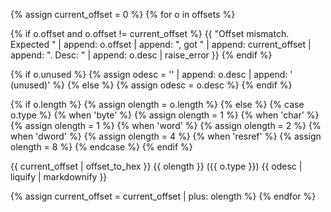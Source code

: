 {% assign current_offset = 0 %}
{% for o in offsets %}
<tr>

{% if o.offset and o.offset != current_offset %}
  {{ "Offset mismatch. Expected " | append: o.offset | append: ", got " | append: current_offset | append: ". Desc: " | append: o.desc | raise_error }}
{% endif %}

{% if o.unused %}
  {% assign odesc = '<span class="unknown">' | append: o.desc | append: ' (unused)</span>' %}
{% else %}
  {% assign odesc = o.desc %}
{% endif %}

{% if o.length %}
  {% assign olength = o.length %}
{% else %}
  {% case o.type %}
    {% when 'byte' %} {% assign olength = 1 %}
    {% when 'char' %} {% assign olength = 1 %}
    {% when 'word' %} {% assign olength = 2 %}
    {% when 'dword' %} {% assign olength = 4 %}
    {% when 'resref' %} {% assign olength = 8 %}
  {% endcase %}
{% endif %}

  <td>{{ current_offset | offset_to_hex }}</td>
  <td>{{ olength }} ({{ o.type }})</td>
  <td>{{ odesc | liquify |  markdownify }}</td>
</tr>

{% assign current_offset = current_offset | plus: olength %}
{% endfor %}
